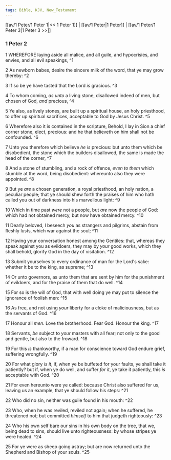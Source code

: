 ```yaml
---
tags: Bible, KJV, New_Testament
---
```


[[av/1 Peter/1 Peter 1|<< 1 Peter 1]] | [[av/1 Peter|1 Peter]] | [[av/1 Peter/1 Peter 3|1 Peter 3 >>]]

### 1 Peter 2

1 WHEREFORE laying aside all malice, and all guile, and hypocrisies, and envies, and all evil speakings, ^1

2 As newborn babes, desire the sincere milk of the word, that ye may grow thereby: ^2

3 If so be ye have tasted that the Lord _is_ gracious. ^3

4 To whom coming, _as_ _unto_ a living stone, disallowed indeed of men, but chosen of God, _and_ precious, ^4

5 Ye also, as lively stones, are built up a spiritual house, an holy priesthood, to offer up spiritual sacrifices, acceptable to God by Jesus Christ. ^5

6 Wherefore also it is contained in the scripture, Behold, I lay in Sion a chief corner stone, elect, precious: and he that believeth on him shall not be confounded. ^6

7 Unto you therefore which believe _he_ _is_ precious: but unto them which be disobedient, the stone which the builders disallowed, the same is made the head of the corner, ^7

8 And a stone of stumbling, and a rock of offence, _even_ _to_ _them_ which stumble at the word, being disobedient: whereunto also they were appointed. ^8

9 But ye _are_ a chosen generation, a royal priesthood, an holy nation, a peculiar people; that ye should shew forth the praises of him who hath called you out of darkness into his marvellous light: ^9

10 Which in time past _were_ not a people, but _are_ now the people of God: which had not obtained mercy, but now have obtained mercy. ^10

11 Dearly beloved, I beseech _you_ as strangers and pilgrims, abstain from fleshly lusts, which war against the soul; ^11

12 Having your conversation honest among the Gentiles: that, whereas they speak against you as evildoers, they may by _your_ good works, which they shall behold, glorify God in the day of visitation. ^12

13 Submit yourselves to every ordinance of man for the Lord's sake: whether it be to the king, as supreme; ^13

14 Or unto governors, as unto them that are sent by him for the punishment of evildoers, and for the praise of them that do well. ^14

15 For so is the will of God, that with well doing ye may put to silence the ignorance of foolish men: ^15

16 As free, and not using _your_ liberty for a cloke of maliciousness, but as the servants of God. ^16

17 Honour all _men_. Love the brotherhood. Fear God. Honour the king. ^17

18 Servants, _be_ subject to _your_ masters with all fear; not only to the good and gentle, but also to the froward. ^18

19 For this _is_ thankworthy, if a man for conscience toward God endure grief, suffering wrongfully. ^19

20 For what glory _is_ _it_, if, when ye be buffeted for your faults, ye shall take it patiently? but if, when ye do well, and suffer _for_ _it_, ye take it patiently, this _is_ acceptable with God. ^20

21 For even hereunto were ye called: because Christ also suffered for us, leaving us an example, that ye should follow his steps: ^21

22 Who did no sin, neither was guile found in his mouth: ^22

23 Who, when he was reviled, reviled not again; when he suffered, he threatened not; but committed _himself_ to him that judgeth righteously: ^23

24 Who his own self bare our sins in his own body on the tree, that we, being dead to sins, should live unto righteousness: by whose stripes ye were healed. ^24

25 For ye were as sheep going astray; but are now returned unto the Shepherd and Bishop of your souls. ^25

